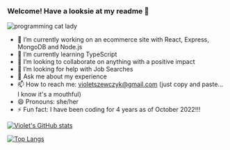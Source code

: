### Welcome! Have a looksie at my readme 👋

![programming cat lady](https://media2.giphy.com/media/LMcB8XospGZO8UQq87/giphy.gif)

- 🔭 I’m currently working on an ecommerce site with React, Express, MongoDB and Node.js
- 🌱 I’m currently learning TypeScript
- 👯 I’m looking to collaborate on anything with a positive impact
- 🤔 I’m looking for help with Job Searches
- 💬 Ask me about my experience
- 📫 How to reach me: violetszewczyk@gmail.com (just copy and paste... I know it's a mouthful)
- 😄 Pronouns: she/her
- ⚡ Fun fact: I have been coding for 4 years as of October 2022!!!

[![Violet's GitHub stats](https://github-readme-stats.vercel.app/api?username=violetmaria&hide=stars,issues&count_private=true&theme=dracula&show_icons=true)](https://github.com/violetmaria/github-readme-stats)

[![Top Langs](https://github-readme-stats.vercel.app/api/top-langs/?username=violetmaria&layout=compact&theme=dracula)](https://github.com/violetmaria/github-readme-stats)
